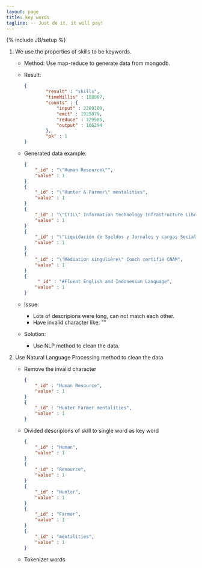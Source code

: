 ```yaml
---
layout: page
title: key words
tagline: -- Just do it, it will pay!
---
```

{% include JB/setup %}

1. We use the properties of skills to be keywords.
    - Method: Use map-reduce to generate data from mongodb.
    - Result: 
    
        ```json
        {
                "result" : "skills",
                "timeMillis" : 108007,
                "counts" : {
                    "input" : 2289109,
                    "emit" : 1925879,
                    "reduce" : 329585,
                    "output" : 166294
                },
                "ok" : 1
        }
        ```
    - Generated data example:

        ```json
        {
            "_id" : "\"Human Resource\"",
            "value" : 1
        }
        {
            "_id" : "\"Hunter & Farmer\" mentalities",
            "value" : 1
        }
        {
            "_id" : "\"ITIL\" Information technology Infrastructure Library",
            "value" : 1
        }
        {
            "_id" : "\"Liquidación de Sueldos y Jornales y cargas Sociales\"UBA",
            "value" : 1
        }
        {
            "_id" : "\"Médiation singulière\" Coach certifié CNAM",
            "value" : 1
        }
        {
             "_id" : "#Fluent English and Indonesian Language",
            "value" : 1
        }
        ```
        
    - Issue: 
        + Lots of descripions were long, can not match each other.
        + Have invalid character like: "\"
    - Solution:
        + Use NLP method to clean the data.

2. Use Natural Language Processing method to clean the data
    - Remove the invalid character
        ```json
        {
            "_id" : "Human Resource",
            "value" : 1
        }
        {
            "_id" : "Hunter Farmer mentalities",
            "value" : 1
        }
        ```
    - Divided descripions of skill to single word as key word
        ```json
        {
            "_id" : "Human",
            "value" : 1
        }
        {
            "_id" : "Resource",
            "value" : 1
        }
        {
            "_id" : "Hunter",
            "value" : 1
        }
        {
            "_id" : "Farmer",
            "value" : 1
        }
        {
            "_id" : "mentalities",
            "value" : 1
        }
        ```
    - Tokenizer words
